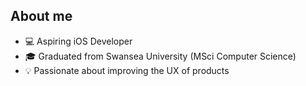 ## About me

- 💻 Aspiring iOS Developer
- 🎓 Graduated from Swansea University (MSci Computer Science)
- 💡 Passionate about improving the UX of products

